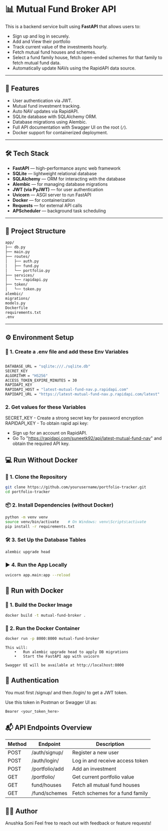 # 📊 Mutual Fund Broker API

This is a backend service built using **FastAPI** that allows users to:

- Sign up and log in securely.
- Add and View their portfolio
- Track current value of the investments hourly.
- Fetch mutual fund houses and schemes.
- Select a fund family house, fetch open-ended schemes for that family to fetch mutual fund data.
- Automatically update NAVs using the RapidAPI data source.

---

## 🚀 Features

- User authentication via JWT.
- Mutual fund investment tracking.
- Auto NAV updates via RapidAPI.
- SQLite database with SQLAlchemy ORM.
- Database migrations using Alembic.
- Full API documentation with Swagger UI on the root (`/`).
- Docker support for containerized deployment.

---

## 🛠️ Tech Stack

- **FastAPI** — high-performance async web framework
- **SQLite** — lightweight relational database
- **SQLAlchemy** — ORM for interacting with the database
- **Alembic** — for managing database migrations
- **JWT (via PyJWT)** — for user authentication
- **Uvicorn** — ASGI server to run FastAPI
- **Docker** — for containerization
- **Requests** — for external API calls
- **APScheduler** — background task scheduling

---

## 📂 Project Structure

```bash
app/
├── db.py
├── main.py
├── routes/
│   ├── auth.py
│   ├── fund.py
│   └── portfolio.py
├── services/
│   └── rapidapi.py
├── token/
│   └── token.py
alembic/
migrations/
models.py
Dockerfile
requirements.txt
.env
```

---

## ⚙️ Environment Setup

### 📄 1. Create a .env file and add these Env Variables
```bash 

DATABASE_URL = "sqlite:///./sqlite.db"
SECRET_KEY
ALGORITHM = "HS256"
ACCESS_TOKEN_EXPIRE_MINUTES = 30
RAPIDAPI_KEY
RAPIDAPI_HOST = "latest-mutual-fund-nav.p.rapidapi.com"
RAPIDAPI_URL = "https://latest-mutual-fund-nav.p.rapidapi.com/latest"
```

### 2. Get values for these Variables

SECRET_KEY - Create a strong secret key for password encryption
RAPIDAPI_KEY - To obtain rapid api key:
- Sign up for an account on RapidAPI.
- Go To "https://rapidapi.com/suneetk92/api/latest-mutual-fund-nav" and obtain the required API key.


##  💻 Run Without Docker
### 🔧 1. Clone the Repository

```bash
git clone https://github.com/yourusername/portfolio-tracker.git
cd portfolio-tracker
```

### 📦 2. Install Dependencies (without Docker)

```bash
python -m venv venv
source venv/bin/activate    # On Windows: venv\Scripts\activate
pip install -r requirements.txt
```

### 🛠 3. Set Up the Database Tables
```bash
alembic upgrade head
```

### ▶️ 4. Run the App Locally
```bash
uvicorn app.main:app --reload
```

## 🐳 Run with Docker

### 📄 1. Build the Docker Image
```bash
docker build -t mutual-fund-broker .
```

### 🚀 2. Run the Docker Container
```bash
docker run -p 8000:8000 mutual-fund-broker
```
```
This will:
	•	Run alembic upgrade head to apply DB migrations
	•	Start the FastAPI app with uvicorn

Swagger UI will be available at http://localhost:8000
```

## 🔐 Authentication
You must first /signup/ and then /login/ to get a JWT token.

Use this token in Postman or Swagger UI as:

```bash
Bearer <your_token_here>
```

## 📬 API Endpoints Overview
| Method | Endpoint | Description |
|--------|----------|-------------|
| POST   |     /auth/signup/     |     Register a new user        |
| POST   |/auth/login/  |Log in and receive access token |
| POST   | /portfolio/add  |Add an investment   |
| GET    | /portfolio/   | Get current portfolio value|
| GET    |fund/houses|Fetch all mutual fund houses|
| GET    |/fund/schemes|Fetch schemes for a fund family|

## 🙋‍♂️ Author

Anushka Soni
Feel free to reach out with feedback or feature requests!
